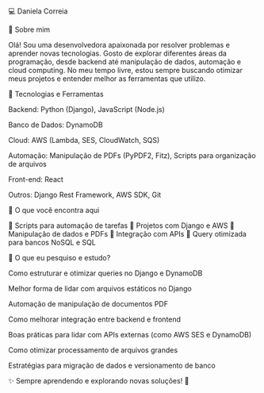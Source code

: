 💻 Daniela Correia

👋 Sobre mim

Olá! Sou uma desenvolvedora apaixonada por resolver problemas e aprender novas tecnologias. Gosto de explorar diferentes áreas da programação, desde backend até manipulação de dados, automação e cloud computing. No meu tempo livre, estou sempre buscando otimizar meus projetos e entender melhor as ferramentas que utilizo.

🚀 Tecnologias e Ferramentas

Backend: Python (Django), JavaScript (Node.js)

Banco de Dados: DynamoDB

Cloud: AWS (Lambda, SES, CloudWatch, SQS)

Automação: Manipulação de PDFs (PyPDF2, Fitz), Scripts para organização de arquivos

Front-end: React

Outros: Django Rest Framework, AWS SDK, Git

📌 O que você encontra aqui

🔹 Scripts para automação de tarefas
🔹 Projetos com Django e AWS
🔹 Manipulação de dados e PDFs
🔹 Integração com APIs
🔹 Query otimizada para bancos NoSQL e SQL

🤔 O que eu pesquiso e estudo?

Como estruturar e otimizar queries no Django e DynamoDB

Melhor forma de lidar com arquivos estáticos no Django

Automação de manipulação de documentos PDF

Como melhorar integração entre backend e frontend

Boas práticas para lidar com APIs externas (como AWS SES e DynamoDB)

Como otimizar processamento de arquivos grandes

Estratégias para migração de dados e versionamento de banco


✨ Sempre aprendendo e explorando novas soluções! 🚀
